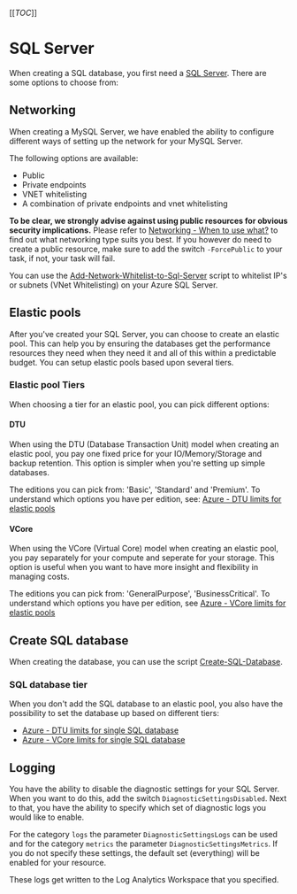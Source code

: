 [[_TOC_]]

# SQL Server

When creating a SQL database, you first need a [SQL Server](/Azure/AzDocs-v1/Scripts/SQL-Server/Create-SQL-Server). There are some options to choose from:

## Networking

When creating a MySQL Server, we have enabled the ability to configure different ways of setting up the network for your MySQL Server.

The following options are available:

- Public
- Private endpoints
- VNET whitelisting
- A combination of private endpoints and vnet whitelisting

**To be clear, we strongly advise against using public resources for obvious security implications.** Please refer to [Networking - When to use what?](/Azure/General-Documentation/Networking#when-to-use-what?) to find out what networking type suits you best. If you however do need to create a public resource, make sure to add the switch `-ForcePublic` to your task, if not, your task will fail.

You can use the [Add-Network-Whitelist-to-Sql-Server](/Azure/AzDocs-v1/Scripts/SQL-Server/Add-Network-Whitelist-to-Sql-Server) script to whitelist IP's or subnets (VNet Whitelisting) on your Azure SQL Server.

## Elastic pools

After you've created your SQL Server, you can choose to create an elastic pool. This can help you by ensuring the databases get the performance resources they need when they need it and all of this within a predictable budget. You can setup elastic pools based upon several tiers.

### Elastic pool Tiers

When choosing a tier for an elastic pool, you can pick different options:

#### DTU

When using the DTU (Database Transaction Unit) model when creating an elastic pool, you pay one fixed price for your IO/Memory/Storage and backup retention. This option is simpler when you're setting up simple databases.

The editions you can pick from: 'Basic', 'Standard' and 'Premium'. To understand which options you have per edition, see: [Azure - DTU limits for elastic pools](https://docs.microsoft.com/en-us/azure/azure-sql/database/resource-limits-dtu-elastic-pools)

#### VCore

When using the VCore (Virtual Core) model when creating an elastic pool, you pay separately for your compute and seperate for your storage. This option is useful when you want to have more insight and flexibility in managing costs.

The editions you can pick from: 'GeneralPurpose', 'BusinessCritical'. To understand which options you have per edition, see [Azure - VCore limits for elastic pools](https://docs.microsoft.com/en-us/azure/azure-sql/database/resource-limits-vcore-elastic-pools)

## Create SQL database

When creating the database, you can use the script [Create-SQL-Database](/Azure/AzDocs-v1/Scripts/SQL-Server/Create-SQL-Database).

### SQL database tier

When you don't add the SQL database to an elastic pool, you also have the possibility to set the database up based on different tiers:

- [Azure - DTU limits for single SQL database](https://docs.microsoft.com/en-us/azure/azure-sql/database/service-tiers-dtu#single-database-dtu-and-storage-limits)
- [Azure - VCore limits for single SQL database](https://docs.microsoft.com/en-us/azure/azure-sql/database/service-tiers-sql-database-vcore)

## Logging

You have the ability to disable the diagnostic settings for your SQL Server. When you want to do this, add the switch `DiagnosticSettingsDisabled`. Next to that, you have the ability to specify which set of diagnostic logs you would like to enable.

For the category `logs` the parameter `DiagnosticSettingsLogs` can be used and for the category `metrics` the parameter `DiagnosticSettingsMetrics`. If you do not specify these settings, the default set (everything) will be enabled for your resource.

These logs get written to the Log Analytics Workspace that you specified.
